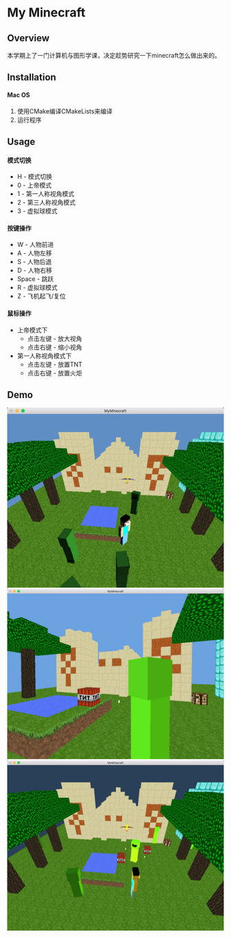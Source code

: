 # My Minecraft

## Overview
本学期上了一门计算机与图形学课，决定趁势研究一下minecraft怎么做出来的。

## Installation

#### Mac OS
1. 使用CMake编译CMakeLists来编译
2. 运行程序

## Usage

#### 模式切换
* H - 模式切换
* 0 - 上帝模式
* 1 - 第一人称视角模式
* 2 - 第三人称视角模式
* 3 - 虚拟球模式

#### 按键操作
* W - 人物前进
* A - 人物左移
* S - 人物后退
* D - 人物右移
* Space - 跳跃
* R - 虚拟球模式  
* Z - 飞机起飞/复位

#### 鼠标操作
* 上帝模式下
  * 点击左键 - 放大视角
  * 点击右键 - 缩小视角  
* 第一人称视角模式下
  * 点击左键 - 放置TNT
  * 点击右键 - 放置火炬

## Demo
![](demo/demo1.jpg)
![](demo/demo2.jpg)
![](demo/demo3.jpg)
